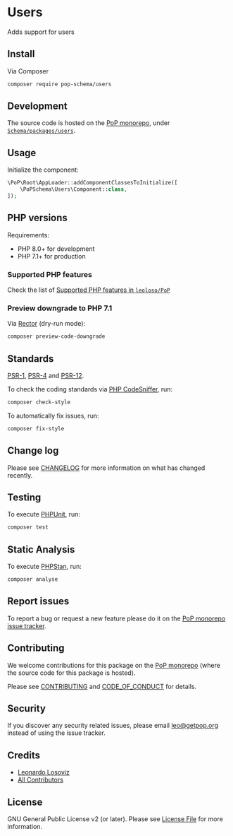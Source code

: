 # Users

<!--
[![Build Status][ico-travis]][link-travis]
[![Quality Score][ico-code-quality]][link-code-quality]
[![Software License][ico-license]](LICENSE.md)
[![Latest Version on Packagist][ico-version]][link-packagist]
[![Coverage Status][ico-scrutinizer]][link-scrutinizer]
[![Total Downloads][ico-downloads]][link-downloads]
-->

Adds support for users

## Install

Via Composer

``` bash
composer require pop-schema/users
```

## Development

The source code is hosted on the [PoP monorepo](https://github.com/leoloso/PoP), under [`Schema/packages/users`](https://github.com/leoloso/PoP/tree/master/layers/Schema/packages/users).

## Usage

Initialize the component:

``` php
\PoP\Root\AppLoader::addComponentClassesToInitialize([
    \PoPSchema\Users\Component::class,
]);
```

## PHP versions

Requirements:

- PHP 8.0+ for development
- PHP 7.1+ for production

### Supported PHP features

Check the list of [Supported PHP features in `leoloso/PoP`](https://github.com/leoloso/PoP/#supported-php-features)

### Preview downgrade to PHP 7.1

Via [Rector](https://github.com/rectorphp/rector) (dry-run mode):

```bash
composer preview-code-downgrade
```

## Standards

[PSR-1](https://www.php-fig.org/psr/psr-1), [PSR-4](https://www.php-fig.org/psr/psr-4) and [PSR-12](https://www.php-fig.org/psr/psr-12).

To check the coding standards via [PHP CodeSniffer](https://github.com/squizlabs/PHP_CodeSniffer), run:

``` bash
composer check-style
```

To automatically fix issues, run:

``` bash
composer fix-style
```

## Change log

Please see [CHANGELOG](CHANGELOG.md) for more information on what has changed recently.

## Testing

To execute [PHPUnit](https://phpunit.de/), run:

``` bash
composer test
```

## Static Analysis

To execute [PHPStan](https://github.com/phpstan/phpstan), run:

``` bash
composer analyse
```

## Report issues

To report a bug or request a new feature please do it on the [PoP monorepo issue tracker](https://github.com/leoloso/PoP/issues).

## Contributing

We welcome contributions for this package on the [PoP monorepo](https://github.com/leoloso/PoP) (where the source code for this package is hosted).

Please see [CONTRIBUTING](CONTRIBUTING.md) and [CODE_OF_CONDUCT](CODE_OF_CONDUCT.md) for details.

## Security

If you discover any security related issues, please email leo@getpop.org instead of using the issue tracker.

## Credits

- [Leonardo Losoviz][link-author]
- [All Contributors][link-contributors]

## License

GNU General Public License v2 (or later). Please see [License File](LICENSE.md) for more information.

[ico-version]: https://img.shields.io/packagist/v/pop-schema/users.svg?style=flat-square
[ico-license]: https://img.shields.io/badge/license-GPLv2-brightgreen.svg?style=flat-square
[ico-travis]: https://img.shields.io/travis/pop-schema/users/master.svg?style=flat-square
[ico-scrutinizer]: https://img.shields.io/scrutinizer/coverage/g/pop-schema/users.svg?style=flat-square
[ico-code-quality]: https://img.shields.io/scrutinizer/g/pop-schema/users.svg?style=flat-square
[ico-downloads]: https://img.shields.io/packagist/dt/pop-schema/users.svg?style=flat-square

[link-packagist]: https://packagist.org/packages/pop-schema/users
[link-travis]: https://travis-ci.org/pop-schema/users
[link-scrutinizer]: https://scrutinizer-ci.com/g/pop-schema/users/code-structure
[link-code-quality]: https://scrutinizer-ci.com/g/pop-schema/users
[link-downloads]: https://packagist.org/packages/pop-schema/users
[link-author]: https://github.com/leoloso
[link-contributors]: ../../../../../../contributors
